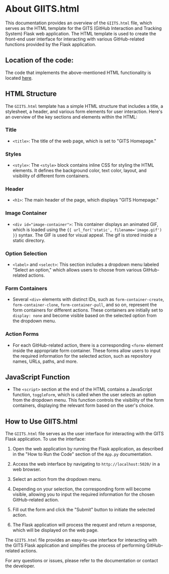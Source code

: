 # About GIITS.html

This documentation provides an overview of the `GIITS.html` file, which serves as the HTML template for the GITS (GitHub Interaction and Tracking System) Flask web application. The HTML template is used to create the front-end user interface for interacting with various GitHub-related functions provided by the Flask application.

## Location of the code:
The code that implements the above-mentioned HTML functionality is located [here](./src/templates/GIITS.html).

## HTML Structure

The `GIITS.html` template has a simple HTML structure that includes a title, a stylesheet, a header, and various form elements for user interaction. Here's an overview of the key sections and elements within the HTML:

### Title
- `<title>`: The title of the web page, which is set to "GITS Homepage."

### Styles
- `<style>`: The `<style>` block contains inline CSS for styling the HTML elements. It defines the background color, text color, layout, and visibility of different form containers.

### Header
- `<h1>`: The main header of the page, which displays "GITS Homepage."

### Image Container
- `<div id="image-container">`: This container displays an animated GIF, which is loaded using the `{{ url_for('static', filename='image.gif') }}` syntax. The GIF is used for visual appeal. The gif is stored inside a static directory.

### Option Selection
- `<label>` and `<select>`: This section includes a dropdown menu labeled "Select an option," which allows users to choose from various GitHub-related actions.

### Form Containers
- Several `<div>` elements with distinct IDs, such as `form-container-create`, `form-container-clone`, `form-container-pull`, and so on, represent the form containers for different actions. These containers are initially set to `display: none` and become visible based on the selected option from the dropdown menu.

### Action Forms
- For each GitHub-related action, there is a corresponding `<form>` element inside the appropriate form container. These forms allow users to input the required information for the selected action, such as repository names, URLs, paths, and more.

## JavaScript Function
- The `<script>` section at the end of the HTML contains a JavaScript function, `toggleForm`, which is called when the user selects an option from the dropdown menu. This function controls the visibility of the form containers, displaying the relevant form based on the user's choice.

## How to Use GIITS.html

The `GIITS.html` file serves as the user interface for interacting with the GITS Flask application. To use the interface:

1. Open the web application by running the Flask application, as described in the "How to Run the Code" section of the `App.py` documentation.

2. Access the web interface by navigating to `http://localhost:5020/` in a web browser.

3. Select an action from the dropdown menu.

4. Depending on your selection, the corresponding form will become visible, allowing you to input the required information for the chosen GitHub-related action.

5. Fill out the form and click the "Submit" button to initiate the selected action.

6. The Flask application will process the request and return a response, which will be displayed on the web page.

The `GIITS.html` file provides an easy-to-use interface for interacting with the GITS Flask application and simplifies the process of performing GitHub-related actions.

For any questions or issues, please refer to the documentation or contact the developer.
